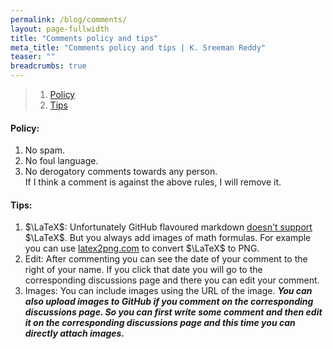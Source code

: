 ```yaml
---
permalink: /blog/comments/
layout: page-fullwidth
title: "Comments policy and tips"
meta_title: "Comments policy and tips | K. Sreeman Reddy"
teaser: ""
breadcrumbs: true
---
```

<script type="text/x-mathjax-config">
  MathJax.Hub.Config({
    tex2jax: {
      inlineMath: [ ['$','$'], ["\\(","\\)"] ],
      processEscapes: true
    }
  });
</script>
    
<script type="text/javascript"
        src="https://cdn.mathjax.org/mathjax/latest/MathJax.js?config=TeX-AMS-MML_HTMLorMML">
</script>

>1. [Policy](#policy)
>2. [Tips](#tips)

#### Policy:

1) No spam.<br>
2) No foul language.<br>
3) No derogatory comments towards any person.<br>
If I think a comment is against the above rules, I will remove it.<br>

#### Tips:

1) $\LaTeX$: Unfortunately GitHub flavoured markdown <a href="https://github.com/github/markup/issues/274" target="_blank">doesn't support</a> $\LaTeX$. But you always add images of math formulas. For example you can use <a href="https://latex2png.com/" target="_blank">latex2png.com</a> to convert $\LaTeX$ to PNG.<br>
2) Edit: After commenting you can see the date of your comment to the right of your name. If you click that date you will go to the corresponding discussions page and there you can edit your comment.<br>
3) Images: You can include images using the URL of the image. ***You can also upload images to GitHub if you comment on the corresponding discussions page. So you can first write some comment and then edit it on the corresponding discussions page and this time you can directly attach images.***